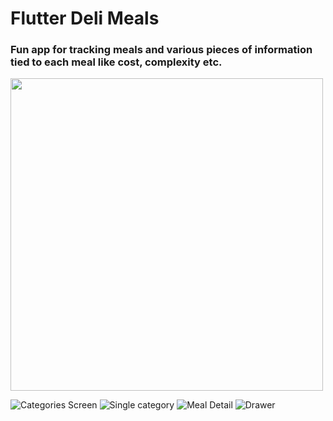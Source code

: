 # Flutter Deli Meals

### Fun app for tracking meals and various pieces of information tied to each meal like cost, complexity etc.

<img src="./screenshots/categories.png" height="500">

![Categories Screen](./screenshots/categories.png)
![Single category](./screenshots/single-category.png) 
![Meal Detail](./screenshots/meal-detail.png)
![Drawer](./screenshots/drawer.png) 
